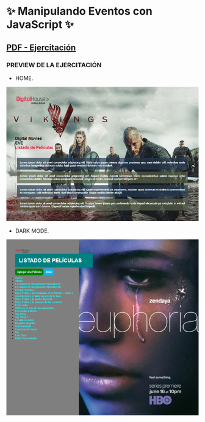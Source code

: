 # :sparkles: Manipulando Eventos con JavaScript :sparkles:

## [PDF - Ejercitación](https://github.com/EveNavarro/elementos/blob/master/public/pdf/Ejercitaci%C3%B3n%20-%20Manipulando%20elementos%20con%20JavaScript.pdf)

### PREVIEW DE LA EJERCITACIÓN

- HOME.

<img src="https://github.com/EveNavarro/elementos/blob/master/public/img/home.png" />

- DARK MODE.

<img src="https://github.com/EveNavarro/elementos/blob/master/public/img/dark-mode.png" />
